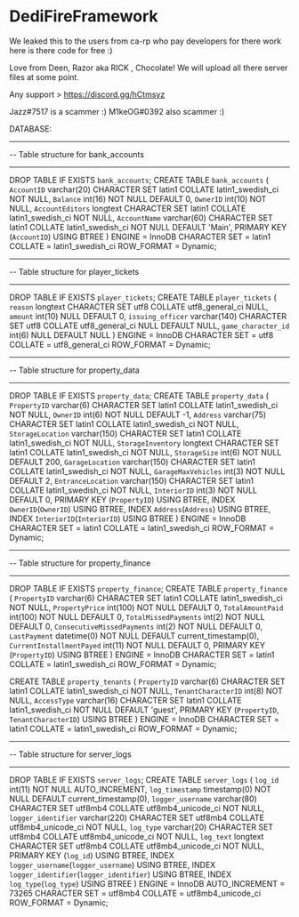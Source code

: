 # DediFireFramework


We leaked this to the users from ca-rp who pay developers for there work here is there code for free :)

Love from Deen, Razor aka RICK , Chocolate!
We will upload all there server files at some point.

Any support > https://discord.gg/hCtmsyz


Jazz#7517 is a scammer :)
M1keOG#0392 also scammer :)

DATABASE:

-- ----------------------------
-- Table structure for bank_accounts
-- ----------------------------
DROP TABLE IF EXISTS `bank_accounts`;
CREATE TABLE `bank_accounts`  (
  `AccountID` varchar(20) CHARACTER SET latin1 COLLATE latin1_swedish_ci NOT NULL,
  `Balance` int(16) NOT NULL DEFAULT 0,
  `OwnerID` int(10) NOT NULL,
  `AccountEditors` longtext CHARACTER SET latin1 COLLATE latin1_swedish_ci NOT NULL,
  `AccountName` varchar(60) CHARACTER SET latin1 COLLATE latin1_swedish_ci NOT NULL DEFAULT 'Main',
  PRIMARY KEY (`AccountID`) USING BTREE
) ENGINE = InnoDB CHARACTER SET = latin1 COLLATE = latin1_swedish_ci ROW_FORMAT = Dynamic;


-- ----------------------------
-- Table structure for player_tickets
-- ----------------------------
DROP TABLE IF EXISTS `player_tickets`;
CREATE TABLE `player_tickets`  (
  `reason` longtext CHARACTER SET utf8 COLLATE utf8_general_ci NULL,
  `amount` int(10) NULL DEFAULT 0,
  `issuing_officer` varchar(140) CHARACTER SET utf8 COLLATE utf8_general_ci NULL DEFAULT NULL,
  `game_character_id` int(6) NULL DEFAULT NULL
) ENGINE = InnoDB CHARACTER SET = utf8 COLLATE = utf8_general_ci ROW_FORMAT = Dynamic;

- ----------------------------
-- Table structure for property_data
-- ----------------------------
DROP TABLE IF EXISTS `property_data`;
CREATE TABLE `property_data`  (
  `PropertyID` varchar(6) CHARACTER SET latin1 COLLATE latin1_swedish_ci NOT NULL,
  `OwnerID` int(6) NOT NULL DEFAULT -1,
  `Address` varchar(75) CHARACTER SET latin1 COLLATE latin1_swedish_ci NOT NULL,
  `StorageLocation` varchar(150) CHARACTER SET latin1 COLLATE latin1_swedish_ci NOT NULL,
  `StorageInventory` longtext CHARACTER SET latin1 COLLATE latin1_swedish_ci NOT NULL,
  `StorageSize` int(6) NOT NULL DEFAULT 200,
  `GarageLocation` varchar(150) CHARACTER SET latin1 COLLATE latin1_swedish_ci NOT NULL,
  `GarageMaxVehicles` int(3) NOT NULL DEFAULT 2,
  `EntranceLocation` varchar(150) CHARACTER SET latin1 COLLATE latin1_swedish_ci NOT NULL,
  `InteriorID` int(3) NOT NULL DEFAULT 0,
  PRIMARY KEY (`PropertyID`) USING BTREE,
  INDEX `OwnerID`(`OwnerID`) USING BTREE,
  INDEX `Address`(`Address`) USING BTREE,
  INDEX `InteriorID`(`InteriorID`) USING BTREE
) ENGINE = InnoDB CHARACTER SET = latin1 COLLATE = latin1_swedish_ci ROW_FORMAT = Dynamic;

-- ----------------------------
-- Table structure for property_finance
-- ----------------------------
DROP TABLE IF EXISTS `property_finance`;
CREATE TABLE `property_finance`  (
  `PropertyID` varchar(6) CHARACTER SET latin1 COLLATE latin1_swedish_ci NOT NULL,
  `PropertyPrice` int(100) NOT NULL DEFAULT 0,
  `TotalAmountPaid` int(100) NOT NULL DEFAULT 0,
  `TotalMissedPayments` int(2) NOT NULL DEFAULT 0,
  `ConsecutiveMissedPayments` int(2) NOT NULL DEFAULT 0,
  `LastPayment` datetime(0) NOT NULL DEFAULT current_timestamp(0),
  `CurrentInstallmentPayed` int(11) NOT NULL DEFAULT 0,
  PRIMARY KEY (`PropertyID`) USING BTREE
) ENGINE = InnoDB CHARACTER SET = latin1 COLLATE = latin1_swedish_ci ROW_FORMAT = Dynamic;

CREATE TABLE `property_tenants`  (
  `PropertyID` varchar(6) CHARACTER SET latin1 COLLATE latin1_swedish_ci NOT NULL,
  `TenantCharacterID` int(8) NOT NULL,
  `AccessType` varchar(16) CHARACTER SET latin1 COLLATE latin1_swedish_ci NOT NULL DEFAULT 'guest',
  PRIMARY KEY (`PropertyID`, `TenantCharacterID`) USING BTREE
) ENGINE = InnoDB CHARACTER SET = latin1 COLLATE = latin1_swedish_ci ROW_FORMAT = Dynamic;

-- ----------------------------
-- Table structure for server_logs
-- ----------------------------
DROP TABLE IF EXISTS `server_logs`;
CREATE TABLE `server_logs`  (
  `log_id` int(11) NOT NULL AUTO_INCREMENT,
  `log_timestamp` timestamp(0) NOT NULL DEFAULT current_timestamp(0),
  `logger_username` varchar(80) CHARACTER SET utf8mb4 COLLATE utf8mb4_unicode_ci NOT NULL,
  `logger_identifier` varchar(220) CHARACTER SET utf8mb4 COLLATE utf8mb4_unicode_ci NOT NULL,
  `log_type` varchar(20) CHARACTER SET utf8mb4 COLLATE utf8mb4_unicode_ci NOT NULL,
  `log_text` longtext CHARACTER SET utf8mb4 COLLATE utf8mb4_unicode_ci NOT NULL,
  PRIMARY KEY (`log_id`) USING BTREE,
  INDEX `logger_username`(`logger_username`) USING BTREE,
  INDEX `logger_identifier`(`logger_identifier`) USING BTREE,
  INDEX `log_type`(`log_type`) USING BTREE
) ENGINE = InnoDB AUTO_INCREMENT = 73265 CHARACTER SET = utf8mb4 COLLATE = utf8mb4_unicode_ci ROW_FORMAT = Dynamic;
